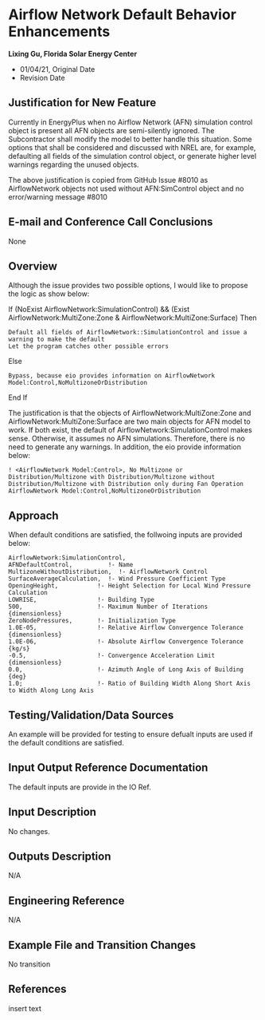 Airflow Network Default Behavior Enhancements
================

**Lixing Gu, Florida Solar Energy Center**

 - 01/04/21, Original Date
 - Revision Date
 

## Justification for New Feature ##

Currently in EnergyPlus when no Airflow Network (AFN) simulation control object is present all AFN objects are semi-silently ignored. The Subcontractor shall modify the model to better handle this situation. Some options that shall be considered and discussed with NREL are, for example, defaulting all fields of the simulation control object, or generate higher level warnings regarding the unused objects.

The above justification is copied from GitHub Issue #8010 as AirflowNetwork objects not used without AFN:SimControl object and no error/warning message #8010

## E-mail and  Conference Call Conclusions ##

None

## Overview ##

Although the issue provides two possible options, I would like to propose the logic as show below:

If (NoExist AirflowNetwork:SimulationControl) && (Exist AirflowNetwork:MultiZone:Zone & AirflowNetwork:MultiZone:Surface) Then

	Default all fields of AirflowNetwork::SimulationControl and issue a warning to make the default 
	Let the program catches other possible errors

Else

	Bypass, because eio provides information on AirflowNetwork Model:Control,NoMultizoneOrDistribution

End If

The justification is that the objects of AirflowNetwork:MultiZone:Zone and AirflowNetwork:MultiZone:Surface are two main objects for AFN model to work. If both exist, the default of AirflowNetwork:SimulationControl makes sense. Otherwise, it assumes no AFN simulations. Therefore, there is no need to generate any warnings. In addition, the eio provide information below:

	! <AirflowNetwork Model:Control>, No Multizone or Distribution/Multizone with Distribution/Multizone without Distribution/Multizone with Distribution only during Fan Operation
	AirflowNetwork Model:Control,NoMultizoneOrDistribution
  

## Approach ##

When default conditions are satisfied, the follwoing inputs are provided below:

  	AirflowNetwork:SimulationControl,
    AFNDefaultControl,          !- Name
    MultizoneWithoutDistribution,  !- AirflowNetwork Control
    SurfaceAverageCalculation,  !- Wind Pressure Coefficient Type
    OpeningHeight,           !- Height Selection for Local Wind Pressure Calculation
    LOWRISE,                 !- Building Type
    500,                     !- Maximum Number of Iterations {dimensionless}
    ZeroNodePressures,       !- Initialization Type
    1.0E-05,                 !- Relative Airflow Convergence Tolerance {dimensionless}
    1.0E-06,                 !- Absolute Airflow Convergence Tolerance {kg/s}
    -0.5,                    !- Convergence Acceleration Limit {dimensionless}
    0.0,                     !- Azimuth Angle of Long Axis of Building {deg}
    1.0;                     !- Ratio of Building Width Along Short Axis to Width Along Long Axis


## Testing/Validation/Data Sources ##

An example will be provided for testing to ensure defualt inputs are used if the default conditions are satisfied.

## Input Output Reference Documentation ##

The default inputs are provide in the IO Ref.

## Input Description ##

No changes.

## Outputs Description ##

N/A

## Engineering Reference ##
N/A

## Example File and Transition Changes ##

No transition

## References ##

insert text



